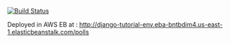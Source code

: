 [![Build Status](https://app.travis-ci.com/ramanarayanan-98/swe1-app.svg?branch=main)](https://app.travis-ci.com/ramanarayanan-98/swe1-app)

Deployed in AWS EB at : http://django-tutorial-env.eba-bntbdim4.us-east-1.elasticbeanstalk.com/polls